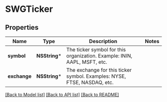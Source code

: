 # SWGTicker

## Properties
Name | Type | Description | Notes
------------ | ------------- | ------------- | -------------
**symbol** | **NSString*** | The ticker symbol for this organization. Example: ININ, AAPL, MSFT, etc. | 
**exchange** | **NSString*** | The exchange for this ticker symbol. Examples: NYSE, FTSE, NASDAQ, etc. | 

[[Back to Model list]](../README.md#documentation-for-models) [[Back to API list]](../README.md#documentation-for-api-endpoints) [[Back to README]](../README.md)


